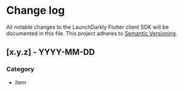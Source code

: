 # Change log

All notable changes to the LaunchDarkly Flutter client SDK will be documented in this file. This project adheres to [Semantic Versioning](http://semver.org).

## [x.y.z] - YYYY-MM-DD
### Category
- Item
